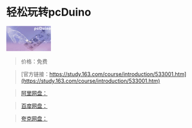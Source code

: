 # 轻松玩转pcDuino

![img](../../../assets/study163/free/2230407715555361704.png)

> 价格：免费

> [官方链接：https://study.163.com/course/introduction/533001.htm](https://study.163.com/course/introduction/533001.htm)

> [阿里网盘：]()

> [百度网盘：]()

> [夸克网盘：]()
